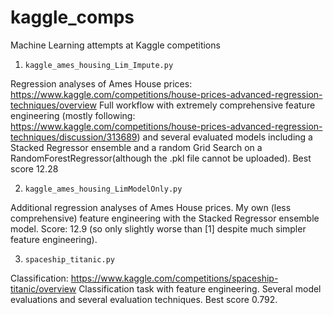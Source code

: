 # kaggle_comps
Machine Learning attempts at Kaggle competitions


1. `kaggle_ames_housing_Lim_Impute.py`

Regression analyses of Ames House prices: https://www.kaggle.com/competitions/house-prices-advanced-regression-techniques/overview
Full workflow with extremely comprehensive feature engineering (mostly following: https://www.kaggle.com/competitions/house-prices-advanced-regression-techniques/discussion/313689) and several evaluated models including a Stacked Regressor ensemble and a random Grid Search  on a RandomForestRegressor(although the .pkl file cannot be uploaded). Best score 12.28



2. `kaggle_ames_housing_LimModelOnly.py`

Additional regression analyses of Ames House prices. My own (less comprehensive) feature engineering with the Stacked Regressor ensemble model. Score: 12.9 (so only slightly worse than [1] despite much simpler feature engineering).



3. `spaceship_titanic.py`

Classification: https://www.kaggle.com/competitions/spaceship-titanic/overview
Classification task with feature engineering. Several model evaluations and several evaluation techniques. Best score 0.792. 

